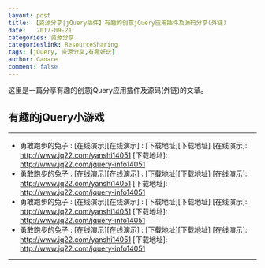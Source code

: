 ```yaml
---
layout: post
title: 【资源分享|jQuery插件】有趣的创意jQuery应用插件及源码分享(外链)
date:   2017-09-21
categories: 资源分享
categorieslink: ResourceSharing
tags: [jQuery, 资源分享,有趣好玩]
author: Ganace
comment: false
---
```


这里是一篇分享有趣的创意jQuery应用插件及源码(外链)的文章。


## 有趣的jQuery小游戏

---
- 勇敢跑步的兔子
    : [在线演示][在线演示]
    : [下载地址][下载地址]
    [在线演示]: http://www.jq22.com/yanshi14051
    [下载地址]: http://www.jq22.com/jquery-info14051
- 勇敢跑步的兔子
    : [在线演示][在线演示]
    : [下载地址][下载地址]
    [在线演示]: http://www.jq22.com/yanshi14051
    [下载地址]: http://www.jq22.com/jquery-info14051
- 勇敢跑步的兔子
    : [在线演示][在线演示]
    : [下载地址][下载地址]
    [在线演示]: http://www.jq22.com/yanshi14051
    [下载地址]: http://www.jq22.com/jquery-info14051
- 勇敢跑步的兔子
    : [在线演示][在线演示]
    : [下载地址][下载地址]
    [在线演示]: http://www.jq22.com/yanshi14051
    [下载地址]: http://www.jq22.com/jquery-info14051

---



